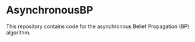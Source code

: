 # AsynchronousBP
This repository contains code for the asynchronous Belief Propagation (BP) algorithm.
